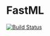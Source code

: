 # FastML

[![Build Status](https://github.com/kodaimura/FastML.jl/actions/workflows/CI.yml/badge.svg?branch=main)](https://github.com/kodaimura/FastML.jl/actions/workflows/CI.yml?query=branch%3Amain)
